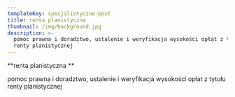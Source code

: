 ```yaml
---
templateKey: specjalistyczne-post
title: renta planistyczna
thumbnail: /img/background.jpg
description: >-
  pomoc prawna i doradztwo, ustalenie i weryfikacja wysokości opłat z tytułu
  renty planistycznej
---
```

**renta planistyczna**

pomoc prawna i doradztwo, ustalenie i weryfikacja wysokości opłat z tytułu renty planistycznej
